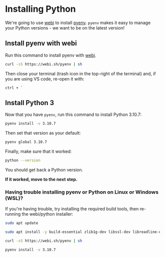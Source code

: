 # Installing Python

We're going to use [webi](https://webinstall.dev/pyenv/) to install [pyenv](https://github.com/pyenv/pyenv). `pyenv` makes it easy to manage your Python versions - we want to be on the latest version!

## Install pyenv with webi

Run this command to install pyenv with [webi](https://webinstall.dev/pyenv/).

```bash
curl -sS https://webi.sh/pyenv | sh
```

Then close your terminal (trash icon in the top-right of the terminal) and, if you are using VS code, re-open it with:

```
ctrl + `
```

## Install Python 3

Now that you have `pyenv`, run this command to install Python 3.10.7:

```bash
pyenv install -v 3.10.7
```

Then set that version as your default:

```bash
pyenv global 3.10.7
```

Finally, make sure that it worked:

```bash
python --version
```

You should get back a Python version.

**If it worked, move to the next step.**

### Having trouble installing pyenv or Python on Linux or Windows (WSL)?

If you're having trouble, try installing the required build tools, then re-running the webi/python installer:

```bash
sudo apt update
```

```bash
sudo apt install -y build-essential zlib1g-dev libssl-dev libreadline-dev libbz2-dev libsqlite3-dev libffi-dev tk-dev
```

```bash
curl -sS https://webi.sh/pyenv | sh
```

```bash
pyenv install -v 3.10.7
```
